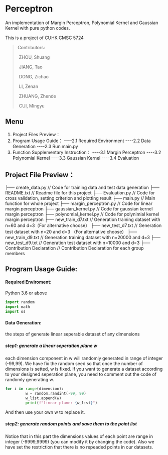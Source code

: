# Perceptron
An implementation of Margin Perceptron, Polynomial Kernel and Gaussian Kernel with pure python codes.

This is a project of CUHK CMSC 5724

> Contributors: 
>
> ​	ZHOU, Shuang 
>
> ​	JIANG, Tao  
>
> ​	DONG, Zichao
>
> ​	LI, Zenan
>
> ​	ZHUANG, Zhende
>
> ​	CUI, Mingyu

## Menu

1. Project Files Preview：
2. Program Usage Guide：
  ----2.1 Required Environment
  ----2.2 Data Generation 
  ----2.3 Run main.py  
3. Function Supplementary Instruction：
  ----3.1 Margin Perceptron
  ----3.2 Polynomial Kernel
  ----3.3 Gaussian Kernel
  ----3.4 Evaluation


## Project File Preview：

├── create_data.py                      // Code for training data and test data generation
├── README.txt                         // Readme file for this project
├── Evaluation.py                        // Code for cross validation, setting criterion and plotting result
├── main.py                                // Main function for whole project
├── margin_perceptron.py           // Code for linear margin perceptron
├── gaussian_kernel.py                // Code for gaussian kernel margin perceptron
├── polynomial_kernel.py            // Code for polynimial kernel margin perceptron
├── new_train_d7.txt                   // Generation training dataset with n=60 and d=3（For alternative choose）
├── new_test_d7.txt                    // Generation test dataset with n=20 and d=3 （For alternative choose）
├── new_train_d9.txt                   // Generation training dataset with n=20000 and d=3
├── new_test_d9.txt                    // Generation test dataset with n=10000 and d=3
├── Contribution Declaration      // Contribution Declaration for each group members


## Program Usage Guide:

#### Required Enviroment:

Python 3.6 or above

```python
import random
import math
import os
```

#### Data Generation:

the steps of generate linear seperable dataset of any dimensions

##### step1: generate a linear seperation plane w

each dimension component in w will randomly generated in range of integer (-99,99). We have fix the random seed so that once the number of dimensions is setted, w is fixed. If you want to generate a dataset according to your designed seperation plane, you need to comment out the code of randomly generating w.

```python
for i in range(dimension):
         w = random.randint(-99, 99)
         w_list.append(w)
         print(f"linear plane: {w_list}")
```

And then use your own w to replace it.

##### step2: generate random points and save them to the point list

Notice that in this part the dimensions values of each point are range in integer (-9999,9999) (you can modify it by changing the code). Also we have set the restriction that there is no repeaded points in our datasets.
